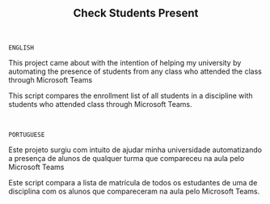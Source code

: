 <h2 align="center">Check Students Present</h2>

<br>

```
ENGLISH
```

This project came about with the intention of helping my university by automating the presence of students from any class who attended the class through Microsoft Teams

This script compares the enrollment list of all students in a discipline with students who attended class through Microsoft Teams.

<br>

```
PORTUGUESE
```

Este projeto surgiu com intuito de ajudar minha universidade automatizando a presença de alunos de qualquer turma que compareceu na aula pelo Microsoft Teams

Este script compara a lista de matrícula de todos os estudantes de uma de disciplina com os alunos que compareceram na aula pelo Microsoft Teams.

